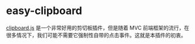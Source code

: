 # easy-clipboard

[clipboard.js](https://github.com/zenorocha/clipboard.js) 是一个非常好用的剪切板插件，但是随着 MVC 前端框架的流行，在很多情况下，我们可能不需要它强制性自带的点击事件。这就是本插件的初衷。
